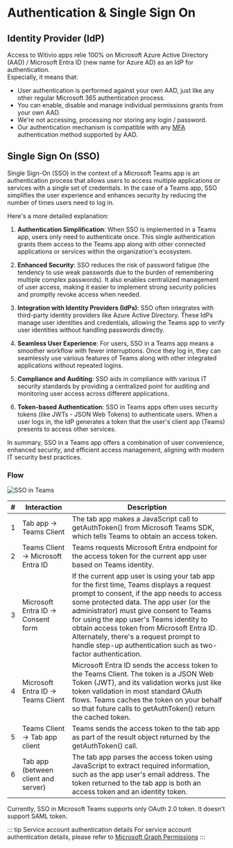 # Authentication & Single Sign On

## Identity Provider (IdP)
Access to Witivio apps relie 100% on Microsoft Azure Active Directory (AAD) / Microsoft Entra ID (new name for Azure AD) as an IdP for authentication.  
Especially, it means that:
- User authentication is performed against your own AAD, just like any other regular Microsoft 365 authentication process.
- You can enable, disable and manage individual permissions grants from your own AAD.
- We're not accessing, processing nor storing any login / password.
- Our authentication mechanism is compatible with any [MFA](https://en.wikipedia.org/wiki/Multi-factor_authentication) authentication method supported by AAD.

## Single Sign On (SSO)

Single Sign-On (SSO) in the context of a Microsoft Teams app is an authentication process that allows users to access multiple applications or services with a single set of credentials. In the case of a Teams app, SSO simplifies the user experience and enhances security by reducing the number of times users need to log in.

Here's a more detailed explanation:

1. **Authentication Simplification**: When SSO is implemented in a Teams app, users only need to authenticate once. This single authentication grants them access to the Teams app along with other connected applications or services within the organization's ecosystem.

2. **Enhanced Security**: SSO reduces the risk of password fatigue (the tendency to use weak passwords due to the burden of remembering multiple complex passwords). It also enables centralized management of user access, making it easier to implement strong security policies and promptly revoke access when needed.

3. **Integration with Identity Providers (IdPs)**: SSO often integrates with third-party identity providers like Azure Active Directory. These IdPs manage user identities and credentials, allowing the Teams app to verify user identities without handling passwords directly.

4. **Seamless User Experience**: For users, SSO in a Teams app means a smoother workflow with fewer interruptions. Once they log in, they can seamlessly use various features of Teams along with other integrated applications without repeated logins.

5. **Compliance and Auditing**: SSO aids in compliance with various IT security standards by providing a centralized point for auditing and monitoring user access across different applications.

6. **Token-based Authentication**: SSO in Teams apps often uses security tokens (like JWTs - JSON Web Tokens) to authenticate users. When a user logs in, the IdP generates a token that the user's client app (Teams) presents to access other services.

In summary, SSO in a Teams app offers a combination of user convenience, enhanced security, and efficient access management, aligning with modern IT security best practices.

### Flow

![SSO in Teams](https://learn.microsoft.com/en-us/microsoftteams/platform/assets/images/authentication/teams-sso-tabs/sso-runtime-seqd.png)

| #  | Interaction                           | Description                                                                                                                                                                                                                                                      |
|----|---------------------------------------|------------------------------------------------------------------------------------------------------------------------------------------------------------------------------------------------------------------------------------------------------------------|
| 1  | Tab app → Teams Client                | The tab app makes a JavaScript call to getAuthToken() from Microsoft Teams SDK, which tells Teams to obtain an access token.                                                                                                                                                              |
| 2  | Teams Client → Microsoft Entra ID     | Teams requests Microsoft Entra endpoint for the access token for the current app user based on Teams identity.                                                                                                                                                   |
| 3  | Microsoft Entra ID → Consent form     | If the current app user is using your tab app for the first time, Teams displays a request prompt to consent, if the app needs to access some protected data. The app user (or the administrator) must give consent to Teams for using the app user's Teams identity to obtain access token from Microsoft Entra ID. Alternately, there's a request prompt to handle step-up authentication such as two-factor authentication. |
| 4  | Microsoft Entra ID → Teams Client     | Microsoft Entra ID sends the access token to the Teams Client. The token is a JSON Web Token (JWT), and its validation works just like token validation in most standard OAuth flows. Teams caches the token on your behalf so that future calls to getAuthToken() return the cached token. |
| 5  | Teams Client → Tab app client         | Teams sends the access token to the tab app as part of the result object returned by the getAuthToken() call.                                                                                                                                                    |
| 6  | Tab app (between client and server)   | The tab app parses the access token using JavaScript to extract required information, such as the app user's email address. The token returned to the tab app is both an access token and an identity token.                                                     |

Currently, SSO in Microsoft Teams supports only OAuth 2.0 token. It doesn't support SAML token.


::: tip Service account authentication details 
For service account authentication details, please refer to [Microsoft Graph Permissions](./apppermissions)
:::

<Classification label="public" />
<Intercom />
<Hubspot />
<Clarity />
<GoogleAnalytics />